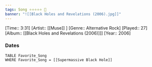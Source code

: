```yaml
---
tags: Song ⭐⭐⭐⭐⭐ 💛
banner: "![[Black Holes and Revelations (2006).jpg]]"
---
```

[Time:: 3:31]
[Artist:: [[Muse]] ]
[Genre:: Alternative Rock]
[Played:: 27]
[Album:: [[Black Holes and Revelations (2006)]]]
[Year:: 2006]
### Dates
````dataview
TABLE Favorite_Song
WHERE Favorite_Song = [[Supermassive Black Hole]]
````